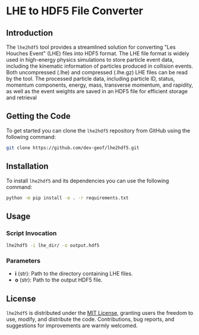 # LHE to HDF5 File Converter

## Introduction

The `lhe2hdf5` tool provides a streamlined solution for converting "Les Houches Event" (LHE) files into HDF5 format. The LHE file format is widely used in high-energy physics simulations to store particle event data, including the kinematic information of particles produced in collision events. Both uncompressed (.lhe) and compressed (.lhe.gz) LHE files can be read by the tool. The processed particle data, including particle ID, status, momentum components, energy, mass, transverse momentum, and rapidity, as well as the event weights are saved in an HDF5 file for efficient storage and retrieval

## Getting the Code

To get started you can clone the `lhe2hdf5` repository from GitHub using the following command:
```bash
git clone https://github.com/dev-geof/lhe2hdf5.git
```

## Installation

To install `lhe2hdf5` and its dependencies you can use the following command:
```bash
python -m pip install -e . -r requirements.txt
```

## Usage

### Script Invocation

```bash
lhe2hdf5 -i lhe_dir/ -o output.hdf5
```

### Parameters

- **i** (str): Path to the directory containing LHE files.
- **o** (str): Path to the output HDF5 file.

## License

`lhe2hdf5` is distributed under the [MIT License](LICENSE), granting users the freedom to use, modify, and distribute the code. Contributions, bug reports, and suggestions for improvements are warmly welcomed.
